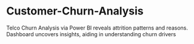 # Customer-Churn-Analysis
Telco Churn Analysis via Power BI reveals attrition patterns and reasons. Dashboard uncovers insights, aiding in understanding churn drivers

